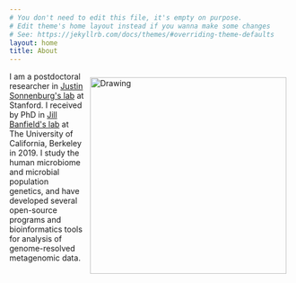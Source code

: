 ```yaml
---
# You don't need to edit this file, it's empty on purpose.
# Edit theme's home layout instead if you wanna make some changes
# See: https://jekyllrb.com/docs/themes/#overriding-theme-defaults
layout: home
title: About
---
```


<img src="{{site.baseurl}}/images/IMG_3142.jpg" alt="Drawing" style="width: 350px; float: right;margin-right: 10px;margin-top: 10px;margin-left: 10px; margin-bottom: 10px;"/>

I am a postdoctoral researcher in [Justin Sonnenburg's lab](https://sonnenburglab.stanford.edu/) at Stanford. I received by PhD in [Jill Banfield's lab](http://nanogeoscience.berkeley.edu/) at The University of California, Berkeley in 2019. I study the human microbiome and microbial population genetics, and have developed several open-source programs and bioinformatics tools for analysis of genome-resolved metagenomic data.
